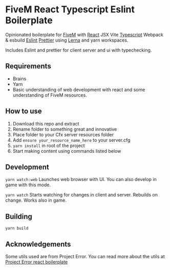 # FiveM React Typescript Eslint Boilerplate

Opinionated boilerplate for [FiveM](https://fivem.net/) with [React](https://reactjs.org/) JSX Vite [Typescript](https://www.typescriptlang.org/) Webpack & esbuild [Eslint](https://eslint.org/) [Prettier](https://prettier.io/) using [Lerna](https://lerna.js.org/) and yarn workspaces.

Includes Eslint and prettier for client server and ui with typechecking.

## Requirements
* Brains
* Yarn
* Basic understanding of web development with react and some understanding of FiveM resources.

## How to use
1. Download this repo and extract
2. Rename folder to something great and innovative
3. Place folder to your Cfx server resources folder
4. Add `ensure your_resource_name_here` to your server.cfg
5. `yarn install` in root of the project
6. Start making content using commands listed below

## Development

``yarn watch:web`` Launches web browser with UI. You can also develop in game with this mode.

``yarn watch`` Starts watching for changes in client and server. Rebuilds on change. Works also in game.

## Building

``yarn build``


## Acknowledgements

Some utils used are from Project Error. You can read more about the utils at [Project Error react boilerplate](https://github.com/project-error/fivem-react-boilerplate-lua)
